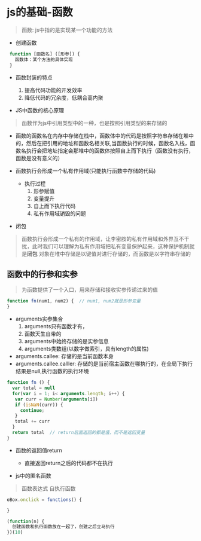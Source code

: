 # js的基础-函数

> 函数: js中指的是实现某一个功能的方法

- 创建函数

 ```js
  function [函数名] ([形参]) {
    函数体：某个方法的具体实现
  }
 ```

- 函数封装的特点
  1. 提高代码功能的开发效率
  2. 降低代码的冗余度，低耦合高内聚

- JS中函数的核心原理

> 函数作为js中引用类型中的一种，也是按照引用类型的来存储的

- 函数的函数名在内存中存储在栈中，函数体中的代码是按照字符串存储在堆中的，然后在把引用的地址和函数名相关联,当函数执行的时候，函数名入栈，函数名执行会把地址指定会那堆中的函数体按照自上而下执行（函数没有执行，函数是没有意义的）
- 函数执行会形成一个私有作用域(只能执行函数中存储的代码)
  - 执行过程
    1. 形参赋值
    2. 变量提升
    3. 自上而下执行代码
    4. 私有作用域销毁的问题

- 闭包

> 函数执行会形成一个私有的作用域，让李密胺的私有作用域和外界互不干扰，此时我们可以理解为私有作用域把私有变量保护起来，这种保护机制就是**闭包**
> 对象在堆中存储是以键值对进行存储的，而函数是以字符串存储的

## 函数中的行参和实参

> 为函数提供了一个入口，用来存储和接收实参传递过来的值

```js
function fn(num1, num2) {  // num1, num2就是形参变量
}
```

- arguments实参集合
  1. arguments只有函数才有，
  2. 函数天生自带的
  3. arguments中始终存储的是实参信息
  4. arguments类数组(以数字做索引，具有length的属性)
- arguments.callee: 存储的是当前函数本身
- arguments.callee.calller: 存储的是当前宿主函数在哪执行的，在全局下执行结果是null,执行函数的执行环境

 ```js
 function fn () {
   var total = null
   for(var i = 1; i< arguments.length; i++) {
    var curr = Number(arguments[i])
    if (isNaN(curr)) {
      continue;
    }
    total += curr
   }
   return total  // return后面返回的都是值，而不是返回变量
 }
  ```

- 函数的返回值return
  - 直接返回return之后的代码都不在执行

- js中的匿名函数

> 函数表达式
> 自执行函数

```js
oBox.onclick = functions() {

}

(function(n) {
  创建函数和执行函数放在一起了，创建之后立马执行
})(10)
```